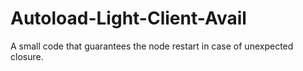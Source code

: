 # Autoload-Light-Client-Avail
A small code that guarantees the node restart in case of unexpected closure.
